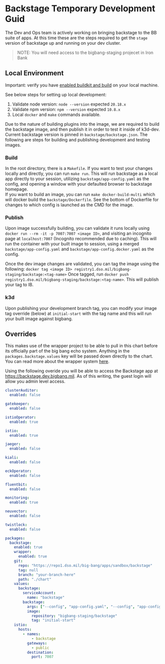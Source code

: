# Backstage Temporary Development Guid

The Dev and Ops team is actively working on bringing backstage to the BB suite of apps. At this time these are the
steps required to get the `stage` version of backstage up and running on your dev cluster.

> NOTE: You will need access to the bigbang-staging  projecet in Iron Bank

## Local Environment

Important: verify you have [enabled buildkit and build](./docs/DEVELOPMENT_MAINTENANCE.md#development-maintenance) on your local machine.

See below steps for setting up local development:

1. Validate node version: `node --version` expected `20.18.x`
2. Validate npm version: `npm --version` expected `10.8.x`
3. Local `docker` and `make` commands available.

Due to the nature of building plugins into the image, we are required to build the backstage image, and then publish it in order
to test it inside of k3d-dev.  Current backstage version is pinned in `backstage/backstage.json`.  The following are steps for building and publishing development
and testing images.

### Build

In the root directory, there is a `Makefile`. If you want to test your changes locally and directly, you can run `make run`.  This will run backstage
as a local app directly to your session, utilizing `backstage/app-config.yaml` as the config, and opening a window with your defaulted browser to backstage homepage.  
If you want to build an image, you can run `make docker-build-multi` which will docker build the `backstage/Dockerfile`.  See the bottom of Dockerfile for changes to
which config is launched as the CMD for the image.

### Publish

Upon image successfully building, you can validate it runs locally using `docker run --rm -it -p 7007:7007 <image ID>`, and visiting an incognito page
at `localhost:7007` (Incognito recommended due to caching). This will run the container with your built image to session, using a merged `backstage/app-config.yaml` and `backstage/app-config.docker.yaml` as the config.

Once the dev image changes are validated, you can tag the image using the following:
`docker tag <image ID> registry1.dso.mil/bigbang-staging/backstage:<tag-name>`
Once tagged, run `docker push registry1.dso.mil/bigbang-staging/backstage:<tag-name>`.  This will publish your tag to IB.

### k3d

Upon publishing your development branch tag, you can modify your image tag override (below) at `initial-start` with the tag name and this will run your built image against bigbang.

## Overrides

This makes use of the wrapper project to be able to pull in this chart before its officially part of the big bang echo
system. Anything in the `packages.backstage.values` key will be passed down directly to the chart. You can read more
about the wrapper system [here](https://docs-bigbang.dso.mil/latest/docs/guides/deployment-scenarios/extra-package-deployment/#wrapper-deployment).

Using the following overide you will be able to access the Backstage app at <https://backstage.dev.bigbang.mil>. As of
this writing, the guest login will allow you admin level access.

```yaml
clusterAuditor:
  enabled: false

gatekeeper:
  enabled: false

istioOperator:
  enabled: true

istio:
  enabled: true

jaeger:
  enabled: false

kiali:
  enabled: false

eckOperator:
  enabled: false

fluentbit:
  enabled: false

monitoring:
  enabled: true

neuvector:
  enabled: false

twistlock:
  enabled: false

packages:
  backstage:
    enabled: true
    wrapper:
      enabled: true
    git:
      repo: "https://repo1.dso.mil/big-bang/apps/sandbox/backstage"
      tag: null
      branch: "your-branch-here"
      path: "./chart"
    values:
      backstage:
        serviceAccount:
          name: "backstage"
        backstage:
          args: ["--config", "app-config.yaml", "--config", "app-config.docker.yaml"]
          image:
            repository: "bigbang-staging/backstage"
            tag: "initial-start"
    istio:
      hosts:
        - names:
            - backstage
          gateways:
            - public
          destination:
            port: 7007
```
